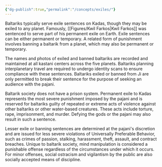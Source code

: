 ```yaml
---
{"dg-publish":true,"permalink":"/concepts/exiles/"}
---
```


Baltariks typically serve exile sentences on Kadas, though they may be exiled to any planet. Famously, [[Figures/Kwil Farkos\|Kwil Farkos]] was sentenced to serve part of his permanent exile on Earth. Exile sentences can be either permanent or temporary. A related form of punishment involves banning a baltarik from a planet, which may also be permanent or temporary.

The names and photos of exiled and banned baltariks are recorded and maintained at all kastani centers across the five planets. Baltariks planning interplanetary travel are required to undergo identity scans to ensure compliance with these sentences. Baltariks exiled or banned from Ji are only permitted to break their sentence for the purpose of seeking an audience with the pajani.

Baltarik society does not have a prison system. Permanent exile to Kadas represents the most severe punishment imposed by the pajani and is reserved for baltariks guilty of repeated or extreme acts of violence against other baltariks or other water-based creatures. These acts include torture, rape, imprisonment, and murder. Defying the gods or the pajani may also result in such a sentence.

Lesser exile or banning sentences are determined at the pajani's discretion and are issued for less severe violations of Universally Preferable Behavior, such as crimes of passion, stalking, harassment, theft, assault, and contract breaches. Unique to baltarik society, mind manipulation is considered a punishable offense regardless of the circumstances under which it occurs. For minor offenses, social ostracism and vigilantism by the public are also socially accepted means of discipline.